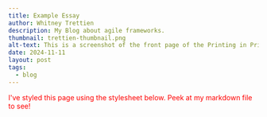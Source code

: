 ```yaml
---
title: Example Essay
author: Whitney Trettien
description: My Blog about agile frameworks.
thumbnail: trettien-thumbnail.png
alt-text: This is a screenshot of the front page of the Printing in Prisons project.
date: 2024-11-11
layout: post
tags:
  - blog
---
```

I've styled this page using the stylesheet below. Peek at my markdown file to see!

<style>
  p{
    color:red;
  }
</style>


